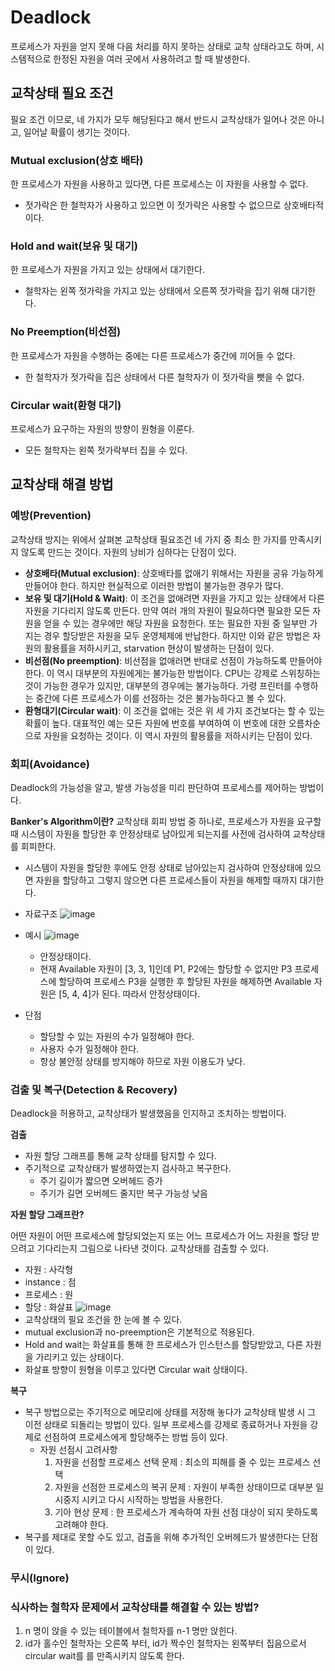 # Deadlock
프로세스가 자원을 얻지 못해 다음 처리를 하지 못하는 상태로 교착 상태라고도 하며, 시스템적으로 한정된 자원을 여러 곳에서 사용하려고 할 때 발생한다.

## 교착상태 필요 조건
필요 조건 이므로, 네 가지가 모두 해당된다고 해서 반드시 교착상태가 일어나 것은 아니고, 일어날 확률이 생기는 것이다.

### Mutual exclusion(상호 배타)
한 프로세스가 자원을 사용하고 있다면, 다른 프로세스는 이 자원을 사용할 수 없다.
- 젓가락은 한 철학자가 사용하고 있으면 이 젓가락은 사용할 수 없으므로 상호배타적이다.

### Hold and wait(보유 및 대기)
한 프로세스가 자원을 가지고 있는 상태에서 대기한다.
- 철학자는 왼쪽 젓가락을 가지고 있는 상태에서 오른쪽 젓가락을 집기 위해 대기한다.

### No Preemption(비선점)
한 프로세스가 자원을 수행하는 중에는 다른 프로세스가 중간에 끼어들 수 없다.
- 한 철학자가 젓가락을 집은 상태에서 다른 철학자가 이 젓가락을 뺏을 수 없다.

### Circular wait(환형 대기)
프로세스가 요구하는 자원의 방향이 원형을 이룬다.
- 모든 철학자는 왼쪽 젓가락부터 집을 수 있다.

## 교착상태 해결 방법
### 예방(Prevention)
교착상태 방지는 위에서 살펴본 교착상태 필요조건 네 가지 중 최소 한 가지를 만족시키지 않도록 만드는 것이다. 자원의 낭비가 심하다는 단점이 있다.

+ **상호배타(Mutual exclusion)**: 상호배타를 없애기 위해서는 자원을 공유 가능하게 만들어야 한다. 하지만 현실적으로 이러한 방법이 불가능한 경우가 많다.
+ **보유 및 대기(Hold & Wait)**: 이 조건을 없애려면 자원을 가지고 있는 상태에서 다른 자원을 기다리지 않도록 만든다. 만약 여러 개의 자원이 필요하다면 필요한 모든 자원을 얻을 수 있는 경우에만 해당 자원을 요청한다. 또는 필요한 자원 중 일부만 가지는 경우 할당받은 자원을 모두 운영체제에 반납한다. 하지만 이와 같은 방법은 자원의 활용률을 저하시키고, starvation 현상이 발생하는 단점이 있다.
+ **비선점(No preemption)**: 비선점을 없애러면 반대로 선점이 가능하도록 만들어야 한다. 이 역시 대부분의 자원에게는 불가능한 방법이다. CPU는 강제로 스위칭하는 것이 가능한 경우가 있지만, 대부분의 경우에는 불가능하다. 가령 프린터를 수행하는 중간에 다른 프로세스가 이를 선점하는 것은 불가능하다고 볼 수 있다.
+ **환형대기(Circular wait)**: 이 조건을 없애는 것은 위 세 가지 조건보다는 할 수 있는 확률이 높다. 대표적인 예는 모든 자원에 번호를 부여하여 이 번호에 대한 오름차순으로 자원을 요청하는 것이다. 이 역시 자원의 활용률을 저하시키는 단점이 있다.

### 회피(Avoidance)
Deadlock의 가능성을 알고, 발생 가능성을 미리 판단하여 프로세스를 제어하는 방법이다.

**Banker's Algorithm이란?**
교착상태 회피 방법 중 하나로, 프로세스가 자원을 요구할 때 시스템이 자원을 할당한 후 안정상태로 남아있게 되는지를 사전에 검사하여 교착상태를 회피한다.
+ 시스템이 자원을 할당한 후에도 안정 상태로 남아있는지 검사하여 안정상태에 있으면 자원을 할당하고 그렇지 않으면 다른 프로세스들이 자원을 해제할 때까지 대기한다.

+ 자료구조
    ![image](https://user-images.githubusercontent.com/33089715/117638586-f4448a80-b1bd-11eb-9483-823111f2bd90.png)
+ 예시
    ![image](https://user-images.githubusercontent.com/33089715/117638803-3241ae80-b1be-11eb-99d1-2c6c2987605e.png)

    + 안정상태이다.
    + 현재 Available 자원이 [3, 3, 1]인데 P1, P2에는 할당할 수 없지만 P3 프로세스에 할당하여 프로세스 P3을 실행한 후 할당된 자원을 해제하면 Available 자원은 [5, 4, 4]가 된다. 따라서 안정상태이다.
+ 단점

    + 할당할 수 있는 자원의 수가 일정해야 한다.
    + 사용자 수가 일정해야 한다.
    + 항상 불안정 상태를 방지해야 하므로 자원 이용도가 낮다.

### 검출 및 복구(Detection & Recovery)
Deadlock을 허용하고, 교착상태가 발생했음을 인지하고 조치하는 방법이다.

**검출**
- 자원 할당 그래프를 통해 교착 상태를 탐지할 수 있다.
- 주기적으로 교착상태가 발생하였는지 검사하고 복구한다.
    - 주기 길이가 짧으면 오버헤드 증가
    - 주기가 길면 오버헤드 줄지만 복구 가능성 낮음

**자원 할당 그래프란?**

어떤 자원이 어떤 프로세스에 할당되었는지 또는 어느 프로세스가 어느 자원을 할당 받으려고 기다리는지 그림으로 나타낸 것이다. 교착상태를 검출할 수 있다.
+ 자원 : 사각형
+ instance : 점
+ 프로세스 : 원
+ 할당 : 화살표
![image](https://user-images.githubusercontent.com/33089715/117639517-f824dc80-b1be-11eb-810d-752aab71a9a8.png)
+ 교착상태의 필요 조건을 한 눈에 볼 수 있다.
+ mutual exclusion과 no-preemption은 기본적으로 적용된다.
+ Hold and wait는 화살표를 통해 한 프로세스가 인스턴스를 할당받았고, 다른 자원을 가리키고 있는 상태이다.
+ 화살표 방향이 원형을 이루고 있다면 Circular wait 상태이다.

**복구**
- 복구 방법으로는 주기적으로 메모리에 상태를 저장해 놓다가 교착상태 발생 시 그 이전 상태로 되돌리는 방법이 있다. 일부 프로세스를 강제로 종료하거나 자원을 강제로 선점하여 프로세스에게 할당해주는 방법 등이 있다.
    - 자원 선점시 고려사항
        1. 자원을 선점할 프로세스 선택 문제 : 최소의 피해를 줄 수 있는 프로세스 선택
        2. 자원을 선점한 프로세스의 복귀 문제 : 자원이 부족한 상태이므로 대부분 일시중지 시키고 다시 시작하는 방법을 사용한다.
        3. 기아 현상 문제 : 한 프로세스가 계속하여 자원 선점 대상이 되지 못하도록 고려해야 한다.
- 복구를 제대로 못할 수도 있고, 검출을 위해 추가적인 오버헤드가 발생한다는 단점이 있다.

### 무시(Ignore)

### 식사하는 철학자 문제에서 교착상태를 해결할 수 있는 방법?
1. n 명이 앉을 수 있는 테이블에서 철학자를 n-1 명만 앉힌다.
2. id가 홀수인 철학자는 오른쪽 부터, id가 짝수인 철학자는 왼쪽부터 집음으로서 circular wait를 를 만족시키지 않도록 한다.
